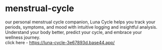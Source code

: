 # menstrual-cycle
our personal menstrual cycle companion, Luna Cycle helps you track your periods, symptoms, and mood with intuitive logging and insightful analysis. Understand your body better, predict your cycle, and embrace your wellness journey.    
click here - https://luna-cycle-3e67893d.base44.app/
